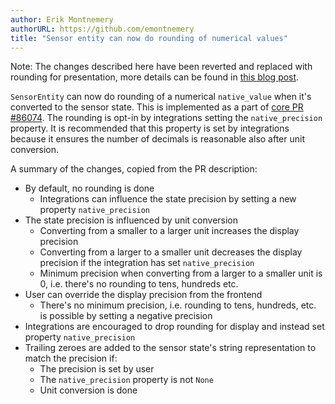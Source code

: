 ```yaml
---
author: Erik Montnemery
authorURL: https://github.com/emontnemery
title: "Sensor entity can now do rounding of numerical values"
---
```


Note:
The changes described here have been reverted and replaced with rounding for presentation, more details can be found in [this blog post](blog/2023/02/08/sensor_presentation_rounding).

`SensorEntity` can now do rounding of a numerical `native_value` when it's converted to the sensor state. This is implemented as a part of [core PR #86074](https://github.com/home-assistant/core/pull/86074). The rounding is opt-in by integrations setting the `native_precision` property. It is recommended that this property is set by integrations because it ensures the number of decimals is reasonable also after unit conversion.

A summary of the changes, copied from the PR description:

- By default, no rounding is done
  - Integrations can influence the state precision by setting a new property `native_precision`
- The state precision is influenced by unit conversion
  - Converting from a smaller to a larger unit increases the display precision
  - Converting from a larger to a smaller unit decreases the display precision if the integration has set `native_precision`
  - Minimum precision when converting from a larger to a smaller unit is 0, i.e. there's no rounding to tens, hundreds etc.
- User can override the display precision from the frontend
  - There's no minimum precision, i.e. rounding to tens, hundreds, etc. is possible by setting a negative precision
- Integrations are encouraged to drop rounding for display and instead set property `native_precision`
- Trailing zeroes are added to the sensor state's string representation to match the precision if:
  - The precision is set by user
  - The `native_precision` property is not `None`
  - Unit conversion is done
